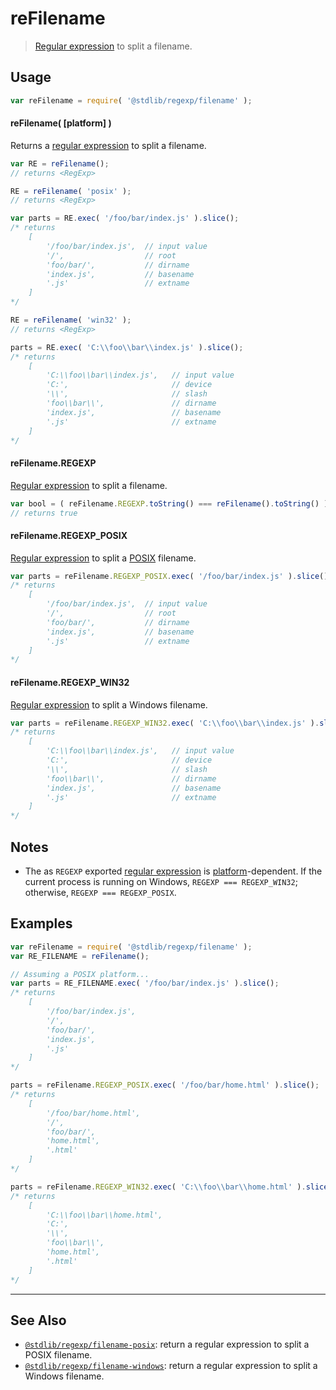 <!--

@license Apache-2.0

Copyright (c) 2018 The Stdlib Authors.

Licensed under the Apache License, Version 2.0 (the "License");
you may not use this file except in compliance with the License.
You may obtain a copy of the License at

   http://www.apache.org/licenses/LICENSE-2.0

Unless required by applicable law or agreed to in writing, software
distributed under the License is distributed on an "AS IS" BASIS,
WITHOUT WARRANTIES OR CONDITIONS OF ANY KIND, either express or implied.
See the License for the specific language governing permissions and
limitations under the License.

-->

# reFilename

> [Regular expression][mdn-regexp] to split a filename.

<section class="usage">

## Usage

```javascript
var reFilename = require( '@stdlib/regexp/filename' );
```

#### reFilename( \[platform] )

Returns a [regular expression][mdn-regexp] to split a filename.

```javascript
var RE = reFilename();
// returns <RegExp>

RE = reFilename( 'posix' );
// returns <RegExp>

var parts = RE.exec( '/foo/bar/index.js' ).slice();
/* returns
    [
        '/foo/bar/index.js',  // input value
        '/',                  // root
        'foo/bar/',           // dirname
        'index.js',           // basename
        '.js'                 // extname
    ]
*/

RE = reFilename( 'win32' );
// returns <RegExp>

parts = RE.exec( 'C:\\foo\\bar\\index.js' ).slice();
/* returns
    [
        'C:\\foo\\bar\\index.js',   // input value
        'C:',                       // device
        '\\',                       // slash
        'foo\\bar\\',               // dirname
        'index.js',                 // basename
        '.js'                       // extname
    ]
*/
```

#### reFilename.REGEXP

[Regular expression][mdn-regexp] to split a filename.

```javascript
var bool = ( reFilename.REGEXP.toString() === reFilename().toString() );
// returns true
```

#### reFilename.REGEXP_POSIX

[Regular expression][@stdlib/regexp/filename-posix] to split a [POSIX][posix] filename. 

```javascript
var parts = reFilename.REGEXP_POSIX.exec( '/foo/bar/index.js' ).slice();
/* returns
    [
        '/foo/bar/index.js',  // input value
        '/',                  // root
        'foo/bar/',           // dirname
        'index.js',           // basename
        '.js'                 // extname
    ]
*/
```

#### reFilename.REGEXP_WIN32

[Regular expression][@stdlib/regexp/filename-windows] to split a Windows filename.

```javascript
var parts = reFilename.REGEXP_WIN32.exec( 'C:\\foo\\bar\\index.js' ).slice();
/* returns
    [
        'C:\\foo\\bar\\index.js',   // input value
        'C:',                       // device
        '\\',                       // slash
        'foo\\bar\\',               // dirname
        'index.js',                 // basename
        '.js'                       // extname
    ]
*/
```

</section>

<!-- /.usage -->

<section class="notes">

## Notes

-   The as `REGEXP` exported [regular expression][mdn-regexp] is [platform][@stdlib/assert/is-windows]-dependent. If the current process is running on Windows, `REGEXP === REGEXP_WIN32`; otherwise, `REGEXP === REGEXP_POSIX`.

</section>

<!-- /.notes -->

<section class="examples">

## Examples

<!-- eslint no-undef: "error" -->

```javascript
var reFilename = require( '@stdlib/regexp/filename' );
var RE_FILENAME = reFilename();

// Assuming a POSIX platform...
var parts = RE_FILENAME.exec( '/foo/bar/index.js' ).slice();
/* returns
    [
        '/foo/bar/index.js',
        '/',
        'foo/bar/',
        'index.js',
        '.js'
    ]
*/

parts = reFilename.REGEXP_POSIX.exec( '/foo/bar/home.html' ).slice();
/* returns
    [
        '/foo/bar/home.html',
        '/',
        'foo/bar/',
        'home.html',
        '.html'
    ]
*/

parts = reFilename.REGEXP_WIN32.exec( 'C:\\foo\\bar\\home.html' ).slice();
/* returns
    [
        'C:\\foo\\bar\\home.html',
        'C:',
        '\\',
        'foo\\bar\\',
        'home.html',
        '.html'
    ]
*/
```

</section>

<!-- /.examples -->

<!-- Section for related `stdlib` packages. Do not manually edit this section, as it is automatically populated. -->

<section class="related">

* * *

## See Also

-   <span class="package-name">[`@stdlib/regexp/filename-posix`][@stdlib/regexp/filename-posix]</span><span class="delimiter">: </span><span class="description">return a regular expression to split a POSIX filename.</span>
-   <span class="package-name">[`@stdlib/regexp/filename-windows`][@stdlib/regexp/filename-windows]</span><span class="delimiter">: </span><span class="description">return a regular expression to split a Windows filename.</span>

</section>

<!-- /.related -->

<!-- Section for all links. Make sure to keep an empty line after the `section` element and another before the `/section` close. -->

<section class="links">

[mdn-regexp]: https://developer.mozilla.org/en-US/docs/Web/JavaScript/Guide/Regular_Expressions

[posix]: https://en.wikipedia.org/wiki/POSIX

[@stdlib/assert/is-windows]: https://www.npmjs.com/package/@stdlib/assert-is-windows

<!-- <related-links> -->

[@stdlib/regexp/filename-posix]: https://github.com/stdlib-js/regexp/tree/main/filename-posix

[@stdlib/regexp/filename-windows]: https://github.com/stdlib-js/regexp/tree/main/filename-windows

<!-- </related-links> -->

</section>

<!-- /.links -->
